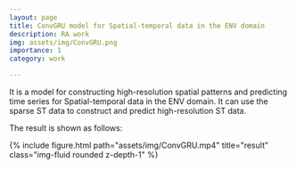 ```yaml
---
layout: page
title: ConvGRU model for Spatial-temporal data in the ENV domain
description: RA work
img: assets/img/ConvGRU.png
importance: 1
category: work

---
```


It is a model for constructing high-resolution spatial patterns and predicting time series for Spatial-temporal data in the ENV domain. It can use the sparse ST data to construct and predict high-resolution ST data. 

The result is shown as follows: 

[//]: # (<video width="720" height="240" autoplay>)

[//]: # (  <source src="../../assets/img/ConvGRU.mp4" type="video/mp4"  loop="true" poster="cover.png">)

[//]: # (Your browser does not support the video tag.)

[//]: # (</video>)

{% include figure.html path="assets/img/ConvGRU.mp4" title="result" class="img-fluid rounded z-depth-1" %}